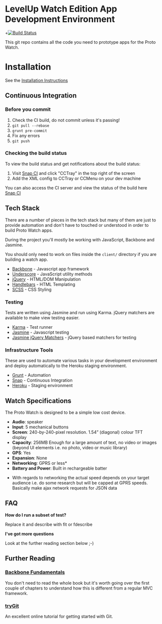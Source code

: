 # LevelUp Watch Edition App Development Environment

+[![Build Status](https://snap-ci.com/twlevelup/green_team_watch/branch/master/build_image)](https://snap-ci.com/twlevelup/green_team_watch/branch/master)

This git repo contains all the code you need to prototype apps for the Proto Watch.

# Installation

See the [Installation Instructions](INSTALL.md)

## Continuous Integration

### Before you commit

1. Check the CI build, do not commit unless it's passing!
2. ```git pull --rebase```
3. ```grunt pre-commit```
4. Fix any errors
5. ```git push```


### Checking the build status

To view the build status and get notifications about the build status:

1. Visit [Snap CI](https://snap-ci.com/twlevelup/green_team_watch/branch/master?notice=green_team_watch) and click "CCTray" in the top right of the screen
2. Add the XML config to CCTray or CCMenu on your dev machine

You can also access the CI server and view the status of the build here [Snap CI](https://snap-ci.com/twlevelup/green_team_watch/branch/master?notice=green_team_watch)


## Tech Stack

There are a number of pieces in the tech stack but many of them are just to provide automation and don't have to touched or understood in order to build Proto Watch apps.

During the project you'll mostly be working with JavaScript, Backbone and Jasmine.

You should only need to work on files inside the ```client/``` directory if you are building a watch app.

- [Backbone](http://backbonejs.org/) - Javascript app framework
- [Underscore](http://underscorejs.org/) - JavaScript utility methods
- [jQuery](https://jquery.com/) - HTML/DOM Manipulation
- [Handlebars](http://handlebarsjs.com/) - HTML Templating
- [SCSS](http://sass-lang.com/) - CSS Styling

### Testing

Tests are written using Jasmine and run using Karma. jQuery matchers are available to make view testing easier.

- [Karma](http://karma-runner.github.io/0.12/index.html) - Test runner
- [Jasmine](http://jasmine.github.io/) - Javascript testing
- [Jasmine jQuery Matchers](https://github.com/unindented/jasmine-jquery-matchers/) - jQuery based matchers for testing

### Infrastructure Tools

These are used to automate various tasks in your development environment and deploy automatically to the Heroku staging environment.

- [Grunt](http://gruntjs.com/) - Automation
- [Snap](https://snap-ci.com/) - Continuous Integration
- [Heroku](https://www.heroku.com/) - Staging environment

## Watch Specifications

The Proto Watch is designed to be a simple low cost device.

- **Audio**: speaker
- **Input**: 5 mechanical buttons
- **Screen**: 240-by-240-pixel resolution. 1.54” (diagonal) colour TFT display
- **Capacity**: 256MB Enough for a large amount of text, no video or images (beyond UI elements i.e. no photo, video or music library)
- **GPS**: Yes
- **Expansion**: None
- **Networking**: GPRS or less*
- **Battery and Power**: Built in rechargeable batter

* With regards to networking the actual speed depends on your target audience i.e. do some research but will be capped at GPRS speeds. Basically make ajax network requests for JSON data

## FAQ

**How do I run a subset of test?**

Replace it and describe with fit or fdescribe

**I've got more questions**

Look at the further reading section below ;-)

## Further Reading

### [Backbone Fundamentals](http://addyosmani.github.io/backbone-fundamentals/)
You don't need to read the whole book but it's worth going over the first couple of chapters to understand how this is different from a regular MVC framework.

### [tryGit](https://try.github.io)

An excellent online tutorial for getting started with Git.
